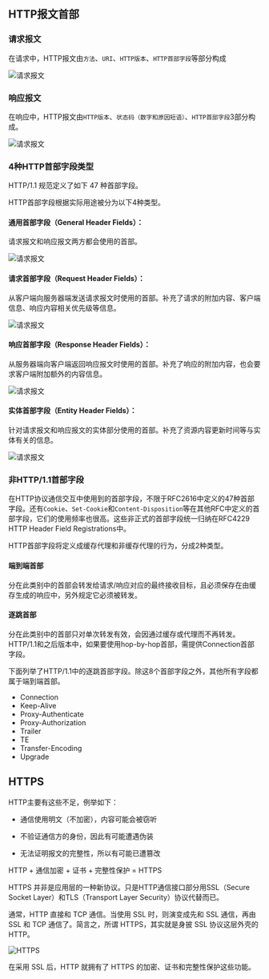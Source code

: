 ## HTTP报文首部

### 请求报文

在请求中，HTTP报文由`方法`、`URI`、`HTTP版本`、`HTTP首部字段`等部分构成

![请求报文](/Users/croon/Documents/markdown/学习/HTTP/assets/请求报文.png)



### 响应报文

在响应中，HTTP报文由`HTTP版本`、`状态码（数字和原因短语）`、`HTTP首部字段`3部分构成。

![请求报文](/Users/croon/Documents/markdown/学习/HTTP/assets/响应报文.png)

### 4种HTTP首部字段类型

HTTP/1.1 规范定义了如下 47 种首部字段。

HTTP首部字段根据实际用途被分为以下4种类型。

#### 通用首部字段（General Header Fields）：

请求报文和响应报文两方都会使用的首部。

![请求报文](/Users/croon/Documents/markdown/学习/HTTP/assets/通用首部字段.png)

#### 请求首部字段（Request Header Fields）：

从客户端向服务器端发送请求报文时使用的首部。补充了请求的附加内容、客户端信息、响应内容相关优先级等信息。

![请求报文](/Users/croon/Documents/markdown/学习/HTTP/assets/请求首部字段.png)

#### 响应首部字段（Response Header Fields）：

从服务器端向客户端返回响应报文时使用的首部。补充了响应的附加内容，也会要求客户端附加额外的内容信息。

![请求报文](/Users/croon/Documents/markdown/学习/HTTP/assets/响应首部字段.png)

#### 实体首部字段（Entity Header Fields）：

针对请求报文和响应报文的实体部分使用的首部。补充了资源内容更新时间等与实体有关的信息。

![请求报文](/Users/croon/Documents/markdown/学习/HTTP/assets/实体首部字段.png)

### 非HTTP/1.1首部字段

在HTTP协议通信交互中使用到的首部字段，不限于RFC2616中定义的47种首部字段。还有`Cookie`、`Set-Cookie`和`Content-Disposition`等在其他RFC中定义的首部字段，它们的使用频率也很高。这些非正式的首部字段统一归纳在RFC4229 HTTP Header Field Registrations中。

HTTP首部字段将定义成缓存代理和非缓存代理的行为，分成2种类型。

#### 端到端首部

分在此类别中的首部会转发给请求/响应对应的最终接收目标，且必须保存在由缓存生成的响应中，另外规定它必须被转发。

#### 逐跳首部

分在此类别中的首部只对单次转发有效，会因通过缓存或代理而不再转发。HTTP/1.1和之后版本中，如果要使用hop-by-hop首部，需提供Connection首部字段。

下面列举了HTTP/1.1中的逐跳首部字段。除这8个首部字段之外，其他所有字段都属于端到端首部。

- Connection
- Keep-Alive
- Proxy-Authenticate
- Proxy-Authorization
- Trailer
- TE
- Transfer-Encoding
- Upgrade



## HTTPS

HTTP主要有这些不足，例举如下：

- 通信使用明文（不加密），内容可能会被窃听

- 不验证通信方的身份，因此有可能遭遇伪装

- 无法证明报文的完整性，所以有可能已遭篡改



HTTP + 通信加密 + 证书 + 完整性保护 = HTTPS

HTTPS 并非是应用层的一种新协议。只是HTTP通信接口部分用SSL（Secure Socket Layer）和TLS（Transport Layer Security）协议代替而已。

通常，HTTP 直接和 TCP 通信。当使用 SSL 时，则演变成先和 SSL 通信，再由 SSL 和 TCP 通信了。简言之，所谓 HTTPS，其实就是身披 SSL 协议这层外壳的 HTTP。

![HTTPS](/Users/croon/Documents/markdown/学习/HTTP/assets/HTTPS.png)

在采用 SSL 后，HTTP 就拥有了 HTTPS 的加密、证书和完整性保护这些功能。

